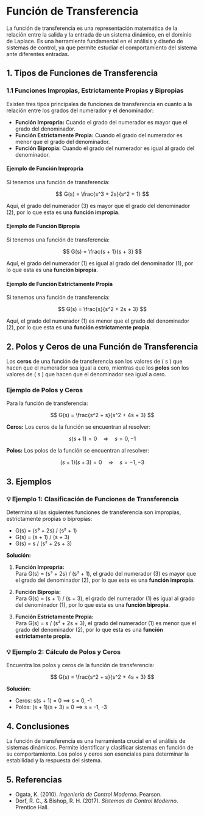 # Función de Transferencia

La función de transferencia es una representación matemática de la relación entre la salida y la entrada de un sistema dinámico, en el dominio de Laplace. Es una herramienta fundamental en el análisis y diseño de sistemas de control, ya que permite estudiar el comportamiento del sistema ante diferentes entradas.

## 1. Tipos de Funciones de Transferencia

### 1.1 Funciones Impropias, Estrictamente Propias y Bipropias

Existen tres tipos principales de funciones de transferencia en cuanto a la relación entre los grados del numerador y el denominador:

- **Función Impropria:** Cuando el grado del numerador es mayor que el grado del denominador.
- **Función Estrictamente Propia:** Cuando el grado del numerador es menor que el grado del denominador.
- **Función Bipropia:** Cuando el grado del numerador es igual al grado del denominador.

#### Ejemplo de Función Impropria
Si tenemos una función de transferencia:

$$
G(s) = \frac{s^3 + 2s}{s^2 + 1}
$$

Aquí, el grado del numerador (3) es mayor que el grado del denominador (2), por lo que esta es una **función impropia**.

#### Ejemplo de Función Bipropia
Si tenemos una función de transferencia:

$$
G(s) = \frac{s + 1}{s + 3}
$$

Aquí, el grado del numerador (1) es igual al grado del denominador (1), por lo que esta es una **función bipropia**.

#### Ejemplo de Función Estrictamente Propia
Si tenemos una función de transferencia:

$$
G(s) = \frac{s}{s^2 + 2s + 3}
$$

Aquí, el grado del numerador (1) es menor que el grado del denominador (2), por lo que esta es una **función estrictamente propia**.

## 2. Polos y Ceros de una Función de Transferencia

Los **ceros** de una función de transferencia son los valores de \( s \) que hacen que el numerador sea igual a cero, mientras que los **polos** son los valores de \( s \) que hacen que el denominador sea igual a cero.

### Ejemplo de Polos y Ceros

Para la función de transferencia:

$$
G(s) = \frac{s^2 + s}{s^2 + 4s + 3}
$$

**Ceros:** Los ceros de la función se encuentran al resolver:

$$
s(s + 1) = 0 \quad \Rightarrow \quad s = 0, -1
$$

**Polos:** Los polos de la función se encuentran al resolver:

$$
(s + 1)(s + 3) = 0 \quad \Rightarrow \quad s = -1, -3
$$

## 3. Ejemplos

### 💡 Ejemplo 1: Clasificación de Funciones de Transferencia

Determina si las siguientes funciones de transferencia son impropias, estrictamente propias o bipropias:

- G(s) = (s³ + 2s) / (s² + 1)
- G(s) = (s + 1) / (s + 3) 
- G(s) = s / (s² + 2s + 3)

**Solución:**

1. **Función Impropria:**  
   Para G(s) = (s³ + 2s) / (s² + 1), el grado del numerador (3) es mayor que el grado del denominador (2), por lo que esta es una **función impropia**.

2. **Función Bipropia:**  
   Para G(s) = (s + 1) / (s + 3), el grado del numerador (1) es igual al grado del denominador (1), por lo que esta es una **función bipropia**.

3. **Función Estrictamente Propia:**  
   Para G(s) = s / (s² + 2s + 3), el grado del numerador (1) es menor que el grado del denominador (2), por lo que esta es una **función estrictamente propia**.

### 💡 Ejemplo 2: Cálculo de Polos y Ceros

Encuentra los polos y ceros de la función de transferencia:

$$
G(s) = \frac{s^2 + s}{s^2 + 4s + 3}
$$

**Solución:**

- Ceros: s(s + 1) = 0 ⟹ s = 0, -1
- Polos: (s + 1)(s + 3) = 0 ⟹ s = -1, -3

## 4. Conclusiones

La función de transferencia es una herramienta crucial en el análisis de sistemas dinámicos. Permite identificar y clasificar sistemas en función de su comportamiento. Los polos y ceros son esenciales para determinar la estabilidad y la respuesta del sistema.

## 5. Referencias

- Ogata, K. (2010). *Ingeniería de Control Moderno*. Pearson.
- Dorf, R. C., & Bishop, R. H. (2017). *Sistemas de Control Moderno*. Prentice Hall.

